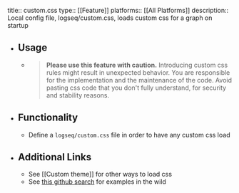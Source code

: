 title:: custom.css
type:: [[Feature]]
platforms:: [[All Platforms]] 
description:: Local config file, logseq/custom.css, loads custom css for a graph on startup

- ## Usage
	- > **Please use this feature with caution.** Introducing custom css rules might result in unexpected behavior. You are responsible for the implementation and the maintenance of the code. Avoid pasting css code that you don't fully understand, for security and stability reasons.
- ## Functionality
	- Define a `logseq/custom.css` file in order to have any custom css load
- ## Additional Links
	- See [[Custom theme]] for other ways to load css
	- See [this github search](https://cs.github.com/?scopeName=All+repos&scope=&q=path%3Alogseq%2Fcustom.css) for examples in the wild